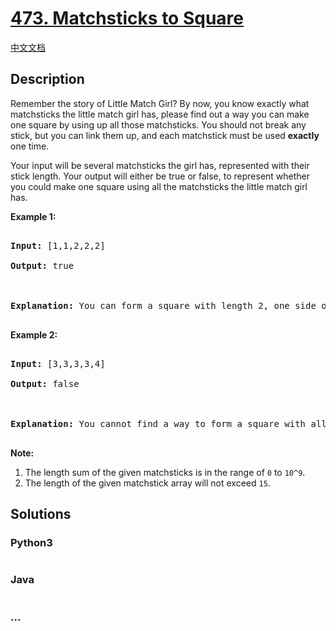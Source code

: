 # [473. Matchsticks to Square](https://leetcode.com/problems/matchsticks-to-square)

[中文文档](/solution/0400-0499/0473.Matchsticks%20to%20Square/README.md)

## Description

<p>Remember the story of Little Match Girl? By now, you know exactly what matchsticks the little match girl has, please find out a way you can make one square by using up all those matchsticks. You should not break any stick, but you can link them up, and each matchstick must be used <b>exactly</b> one time.</P>

<p> Your input will be several matchsticks the girl has, represented with their stick length. Your output will either be true or false, to represent whether you could make one square using all the matchsticks the little match girl has.</p>

<p><b>Example 1:</b><br />

<pre>

<b>Input:</b> [1,1,2,2,2]

<b>Output:</b> true



<b>Explanation:</b> You can form a square with length 2, one side of the square came two sticks with length 1.

</pre>

</p>

<p><b>Example 2:</b><br />

<pre>

<b>Input:</b> [3,3,3,3,4]

<b>Output:</b> false



<b>Explanation:</b> You cannot find a way to form a square with all the matchsticks.

</pre>

</p>

<p><b>Note:</b><br>

<ol>

<li>The length sum of the given matchsticks is in the range of <code>0</code> to <code>10^9</code>.

<li>The length of the given matchstick array will not exceed <code>15</code>.</li>

</ol>

</p>

## Solutions

<!-- tabs:start -->

### **Python3**

```python

```

### **Java**

```java

```

### **...**

```

```

<!-- tabs:end -->
